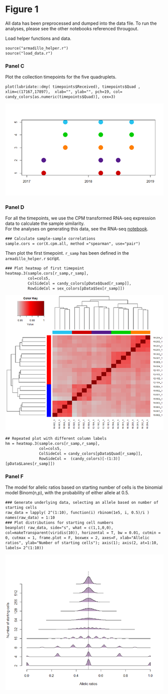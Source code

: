 # Figure 1 

All data has been preprocessed and dumped into the data file. To run the analyses, please see the other notebooks referenced througout.  

Load helper functions and data.
 ```{r}
source("armadillo_helper.r")
source("load_data.r")
```


### Panel C 
Plot the collection timepoints for the five quadruplets. 
```{r} 
plot(lubridate::dmy( timepoints$Received), timepoints$Quad , xlim=c(17167,17897),  xlab="", ylab="", pch=19, col= candy_colors[as.numeric(timepoints$Quad)], cex=3)
```
![timepoints](figs/fig1C.png)


### Panel D 
For all the timepoints, we use the CPM transformed RNA-seq expression data to calculate the sample similarity.  
For the analyses on generating this data, see the RNA-seq [notebook](rna_seq_data_processing.md).
```{r}
### Calculate sample-sample correlations 
sample.cors = cor(X.cpm.all, method ="spearman", use="pair")
```

Then plot the first timepoint. `r_samp`  has been defined in the `armadillo_helper.r` script. 

```
### Plot heatmap of first timepoint 
heatmap.3(sample.cors[r_samp,r_samp], 
          col=cols5, 
          ColSideCol = candy_colors[pData$Quad[r_samp]],
          RowSideCol = sex_colors[pData$Sex[r_samp]])
```
![heatmap](figs/fig1D.png)
```
## Repeated plot with different column labels
hm = heatmap.3(sample.cors[r_samp,r_samp], 
               col=cols5, 
               ColSideCol = candy_colors[pData$Quad[r_samp]],
               RowSideCol =  (candy_colors)[-(1:3)][pData$Lanes[r_samp]])
```


### Panel F
The model for allelic ratios based on starting number of cells is the binomial model Binom(n,p), with the probability of either allele at 0.5.  
```
### Generate underlying data, selecting an allele based on number of starting cells  
raw_data = lapply( 2^(1:10), function(i) rbinom(1e5, i, 0.5)/i )
names(raw_data) = 1:10
### Plot distributions for starting cell numbers 
beanplot( raw_data, side="s", what = c(1,1,0,0), col=makeTransparent(viridis(10)), horizontal = T, bw = 0.01, cutmin = 0, cutmax = 1, frame.plot = F, boxwex = 2, axes=F, xlab="Allelic ratios", ylab="Number of starting cells"); axis(1); axis(2, at=1:10, labels= 2^(1:10))
```
![model](figs/fig1F.png)


